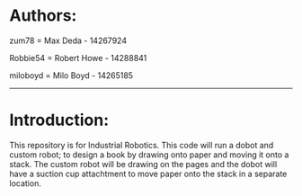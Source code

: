 # Authors:

zum78 = Max Deda - 14267924

Robbie54 = Robert Howe - 14288841

miloboyd = Milo Boyd - 14265185

---

# Introduction: 

This repository is for Industrial Robotics. This code will run a dobot and custom robot; to design a book by drawing onto paper and moving it onto a stack. The custom robot will be drawing on the pages and the dobot will have a suction cup attachtment to move paper onto the stack in a separate location.
